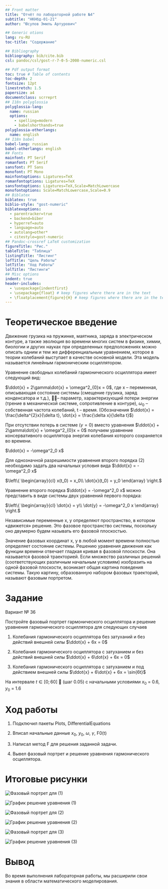 ```yaml
---
## Front matter
title: "Отчёт по лабораторной работе №4"
subtitle: "НКНбд-01-21"
author: "Юсупов Эмиль Артурович"

## Generic otions
lang: ru-RU
toc-title: "Содержание"

## Bibliography
bibliography: bib/cite.bib
csl: pandoc/csl/gost-r-7-0-5-2008-numeric.csl

## Pdf output format
toc: true # Table of contents
toc-depth: 2
fontsize: 12pt
linestretch: 1.5
papersize: a4
documentclass: scrreprt
## I18n polyglossia
polyglossia-lang:
  name: russian
  options:
	- spelling=modern
	- babelshorthands=true
polyglossia-otherlangs:
  name: english
## I18n babel
babel-lang: russian
babel-otherlangs: english
## Fonts
mainfont: PT Serif
romanfont: PT Serif
sansfont: PT Sans
monofont: PT Mono
mainfontoptions: Ligatures=TeX
romanfontoptions: Ligatures=TeX
sansfontoptions: Ligatures=TeX,Scale=MatchLowercase
monofontoptions: Scale=MatchLowercase,Scale=0.9
## Biblatex
biblatex: true
biblio-style: "gost-numeric"
biblatexoptions:
  - parentracker=true
  - backend=biber
  - hyperref=auto
  - language=auto
  - autolang=other*
  - citestyle=gost-numeric
## Pandoc-crossref LaTeX customization
figureTitle: "Рис."
tableTitle: "Таблица"
listingTitle: "Листинг"
lofTitle: "Цель Работы"
lotTitle: "Ход Работы"
lolTitle: "Листинги"
## Misc options
indent: true
header-includes:
  - \usepackage{indentfirst}
  - \usepackage{float} # keep figures where there are in the text
  - \floatplacement{figure}{H} # keep figures where there are in the text
---
```


# Теоретическое введение

Движение грузика на пружинке, маятника, заряда в электрическом контуре, а также эволюция во времени многих систем в физике, химии, биологии и других науках при определенных предположениях можно описать одним и тем же дифференциальным уравнением, которое в теории колебаний выступает в качестве основной модели. Эта модель называется линейным гармоническим осциллятором.

Уравнение свободных колебаний гармонического осциллятора имеет следующий вид:

$\ddot{x} + 2\gamma\dot{x} + \omega^2_{0}x = 0$, где x – переменная, описывающая состояние системы (смещение грузика, заряд конденсатора и т.д.), – параметр, характеризующий потери энергии (трение в механической системе, сопротивление в контуре), $\omega_0$ – собственная частота колебаний, t – время. (Обозначения $\ddot{x} = \frac{\delta^{2}x}{\delta t}, \dot{x} = \frac{\delta x}{\delta t}$)

При отсутствии потерь в системе ($\gamma = 0$) вместо уравнения $\ddot{x} + 2\gamma\dot{x} + \omega^2_{0}x = 0$ получаем уравнение консервативного осциллятора энергия колебания которого сохраняется во времени. 

$\ddot{x} = -\omega^2_0 x$

Для однозначной разрешимости уравнения второго порядка (2) необходимо задать два начальных условия вида $\ddot{x} = -\omega^2_0 x$

$\left\{ \begin{array}{cl}
x(t_0) = x_0\\
\dot{x}(t_0) = y_0
\end{array} \right.$ 

Уравнение второго порядка $\ddot{x} = -\omega^2_0 x$ можно представить в виде системы двух уравнений первого порядка:

$\left\{ \begin{array}{cl}
\dot{x} = y\\
\dot{y} = -\omega^2_0 x
\end{array} \right.$

Независимые переменные x, y определяют пространство, в котором «движется» решение. Это фазовое пространство системы, поскольку оно двумерно будем называть его фазовой плоскостью.

Значение фазовых координат x, y в любой момент времени полностью определяет состояние системы. Решению уравнения движения как функции времени отвечает гладкая кривая в фазовой плоскости. Она называется фазовой траекторией. Если множество различных решений (соответствующих различным  начальным условиям) изобразить на одной фазовой плоскости, возникает общая  картина поведения системы. Такую картину, образованную набором фазовых траекторий, называют фазовым портретом.

# Задание

Вариант № 36

Постройте фазовый портрет гармонического осциллятора и решение уравнения  гармонического осциллятора для следующих случаев

1. Колебания гармонического осциллятора без затуханий и без действий внешней силы $\ddot{x} + 6x = 0$

2. Колебания гармонического осциллятора c затуханием и без действий внешней силы $\ddot{x} + 6\dot{x} + 6x = 0$

3. Колебания гармонического осциллятора c затуханием и под действием внешней силы $\ddot{x} + 6\dot{x} + 6x = \sin{6t}$

На интервале $t \in [0; 60]$  (шаг 0.05) с начальными условиями $x_0$ = 0.6, $y_0$ = 1.6

# Ход работы

1. Подключил пакеты Plots, DifferentialEquations

2. Вписал начальные данные $x_0$, $y_0$, $\omega$, $\gamma$, F0(t)   

3. Написал метод F для решения заданной задачи.

4. Вывел фазовый портрет и решение уравнения гармонического осциллятора.

# Итоговые рисунки

![Фазовый портрет для (1)](img/1_1.png)

![График решение уравнения (1)](img/1_2.png)

![Фазовый портрет для (2)](img/2_1.png)

![График решение уравнения (2)](img/2_2.png)

![Фазовый портрет для (3)](img/3_1.png)

![График решение уравнения (3)](img/3_2.png)


# Вывод

Во время выполнения лабораторная работы, мы расширили свои знания в области математического моделирования. 